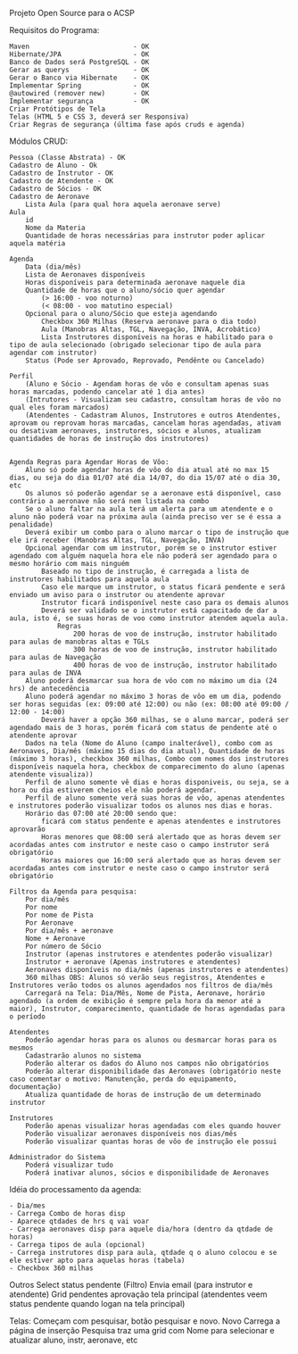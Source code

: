 Projeto Open Source para o ACSP

Requisitos do Programa:

    Maven                          - OK
    Hibernate/JPA                  - OK
    Banco de Dados será PostgreSQL - OK
	Gerar as querys                - OK
	Gerar o Banco via Hibernate    - OK
    Implementar Spring             - OK
    @autowired (remover new)       - OK
    Implementar segurança          - OK
    Criar Protótipos de Tela
    Telas (HTML 5 e CSS 3, deverá ser Responsiva)
	Criar Regras de segurança (última fase após cruds e agenda)

Módulos CRUD:

    Pessoa (Classe Abstrata) - OK
	Cadastro de Aluno - Ok
    Cadastro de Instrutor - OK
    Cadastro de Atendente - OK
    Cadastro de Sócios - OK
    Cadastro de Aeronave
    	Lista Aula (para qual hora aquela aeronave serve)
    Aula 
    	id
    	Nome da Materia
    	Quantidade de horas necessárias para instrutor poder aplicar aquela matéria
    	
    Agenda
    	Data (dia/mês)
    	Lista de Aeronaves disponíveis
    	Horas disponíveis para determinada aeronave naquele dia
    	Quantidade de horas que o aluno/sócio quer agendar
    		(> 16:00 - voo noturno)
    		(< 08:00 - voo matutino especial)
    	Opcional para o aluno/Sócio que esteja agendando
    		Checkbox 360 Milhas (Reserva aeronave para o dia todo)
    		Aula (Manobras Altas, TGL, Navegação, INVA, Acrobático)
    		Lista Instrutores disponíveis na horas e habilitado para o tipo de aula selecionado (obrigado selecionar tipo de aula para agendar com instrutor)
    	Status (Pode ser Aprovado, Reprovado, Pendênte ou Cancelado)
    	
    Perfil
    	(Aluno e Sócio - Agendam horas de vôo e consultam apenas suas horas marcadas, podendo cancelar até 1 dia antes)
    	(Intrutores - Visualizam seu cadastro, consultam horas de vôo no qual eles foram marcados)
    	(Atendentes - Cadastram Alunos, Instrutores e outros Atendentes, aprovam ou reprovam horas marcadas, cancelam horas agendadas, ativam ou desativam aeronaves, instrutores, sócios e alunos, atualizam quantidades de horas de instrução dos instrutores)
    	

    Agenda Regras para Agendar Horas de Vôo:
        Aluno só pode agendar horas de vôo do dia atual até no max 15 dias, ou seja do dia 01/07 até dia 14/07, do dia 15/07 até o dia 30, etc
        Os alunos só poderão agendar se a aeronave está disponível, caso contrário a aeronave não será nem listada na combo
        Se o aluno faltar na aula terá um alerta para um atendente e o aluno não poderá voar na próxima aula (ainda preciso ver se é essa a penalidade)
        Deverá exibir um combo para o aluno marcar o tipo de instrução que ele irá receber (Manobras Altas, TGL, Navegação, INVA)
        Opcional agendar com um instrutor, porém se o instrutor estiver agendado com alguém naquela hora ele não poderá ser agendado para o mesmo horário com mais ninguém
            Baseado no tipo de instrução, é carregada a lista de instrutores habilitados para aquela aula
            Caso ele marque um instrutor, o status ficará pendente e será enviado um aviso para o instrutor ou atendente aprovar
            Instrutor ficará indisponível neste caso para os demais alunos
            Deverá ser validado se o instrutor está capacitado de dar a aula, isto é, se suas horas de voo como instrutor atendem aquela aula.
                Regras
                    200 horas de voo de instrução, instrutor habilitado para aulas de manobras altas e TGLs
                    300 horas de voo de instrução, instrutor habilitado para aulas de Navegação
                    400 horas de voo de instrução, instrutor habilitado para aulas de INVA
        Aluno poderá desmarcar sua hora de vôo com no máximo um dia (24 hrs) de antecedência
        Aluno poderá agendar no máximo 3 horas de vôo em um dia, podendo ser horas seguidas (ex: 09:00 até 12:00) ou não (ex: 08:00 até 09:00 / 12:00 - 14:00)
            Deverá haver a opção 360 milhas, se o aluno marcar, poderá ser agendado mais de 3 horas, porém ficará com status de pendente até o atendente aprovar
        Dados na tela (Nome do Aluno (campo inalterável), combo com as Aeronaves, Dia/mês (máximo 15 dias do dia atual), Quantidade de horas (máximo 3 horas), checkbox 360 milhas, Combo com nomes dos instrutores disponíveis naquela hora, checkbox de comparecimento do aluno (apenas atendente visualiza))
        Perfil de aluno somente vê dias e horas disponiveis, ou seja, se a hora ou dia estiverem cheios ele não poderá agendar.
        Perfil de aluno somente verá suas horas de vôo, apenas atendentes e instrutores poderão visualizar todos os alunos nos dias e horas.
        Horário das 07:00 até 20:00 sendo que:
            ficará com status pendente e apenas atendentes e instrutores aprovarão
            Horas menores que 08:00 será alertado que as horas devem ser acordadas antes com instrutor e neste caso o campo instrutor será obrigatório
            Horas maiores que 16:00 será alertado que as horas devem ser acordadas antes com instrutor e neste caso o campo instrutor será obrigatório

    Filtros da Agenda para pesquisa:
        Por dia/mês
        Por nome
        Por nome de Pista
        Por Aeronave
        Por dia/mês + aeronave
        Nome + Aeronave
        Por número de Sócio
        Instrutor (apenas instrutores e atendentes poderão visualizar)
        Instrutor + aeronave (Apenas instrutores e atendentes)
        Aeronaves disponíveis no dia/mês (apenas instrutores e atendentes)
        360 milhas OBS: Alunos só verão seus registros, Atendentes e Instrutores verão todos os alunos agendados nos filtros de dia/mês
        Carregará na Tela: Dia/Mês, Nome de Pista, Aeronave, horário agendado (a ordem de exibição é sempre pela hora da menor até a maior), Instrutor, comparecimento, quantidade de horas agendadas para o período

    Atendentes
        Poderão agendar horas para os alunos ou desmarcar horas para os mesmos
        Cadastrarão alunos no sistema
        Poderão alterar os dados do Aluno nos campos não obrigatórios
        Poderão alterar disponibilidade das Aeronaves (obrigatório neste caso comentar o motivo: Manutenção, perda do equipamento, documentação)
        Atualiza quantidade de horas de instrução de um determinado instrutor

    Instrutores
        Poderão apenas visualizar horas agendadas com eles quando houver
        Poderão visualizar aeronaves disponíveis nos dias/mês
        Poderão visualizar quantas horas de vôo de instrução ele possui

    Administrador do Sistema
        Poderá visualizar tudo
        Poderá inativar alunos, sócios e disponibilidade de Aeronaves


Idéia do processamento da agenda:

	- Dia/mes
	- Carrega Combo de horas disp
	- Aparece qtdades de hrs q vai voar
	- Carrega aeronaves disp para aquele dia/hora (dentro da qtdade de horas)
	- Carrega tipos de aula (opcional)
	- Carrega instrutores disp para aula, qtdade q o aluno colocou e se ele estiver apto para aquelas horas (tabela)
	- Checkbox 360 milhas

Outros
	Select status pendente (Filtro)
	Envia email (para instrutor e atendente)
	Grid pendentes aprovação tela principal (atendentes veem status pendente quando logan na tela principal)

Telas:
	Começam com pesquisar, botão pesquisar e novo.
	Novo Carrega a página de inserção
	Pesquisa traz uma grid com Nome para selecionar e atualizar
	aluno, instr, aeronave, etc
